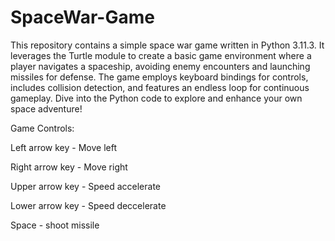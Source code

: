 # SpaceWar-Game

This repository contains a simple space war game written in Python 3.11.3. It leverages the Turtle module to create a basic game environment where a player navigates a spaceship, avoiding enemy encounters and launching missiles for defense. The game employs keyboard bindings for controls, includes collision detection, and features an endless loop for continuous gameplay. Dive into the Python code to explore and enhance your own space adventure!

Game Controls: 

Left arrow key - Move left

Right arrow key - Move right

Upper arrow key - Speed accelerate

Lower arrow key - Speed deccelerate

Space - shoot missile
